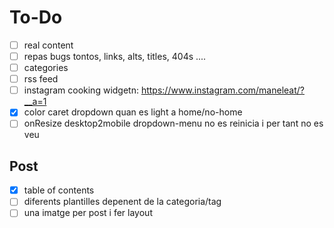 # To-Do
- [ ] real content
- [ ] repas bugs tontos, links, alts, titles, 404s ....
- [ ] categories
- [ ] rss feed
- [ ] instagram cooking widgetn: https://www.instagram.com/maneleat/?__a=1 
- [x] color caret dropdown quan es light a home/no-home
- [ ] onResize desktop2mobile dropdown-menu no es reinicia i per tant no es veu

## Post
- [x] table of contents
- [ ] diferents plantilles depenent de la categoria/tag
- [ ] una imatge per post i fer layout
